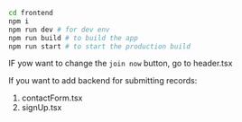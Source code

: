 ```bash
cd frontend
npm i
npm run dev # for dev env
npm run build # to build the app
npm run start # to start the production build
```

IF yow want to change the `join now` button, go to header.tsx

If you want to add backend for submitting records:
1. contactForm.tsx
2. signUp.tsx
